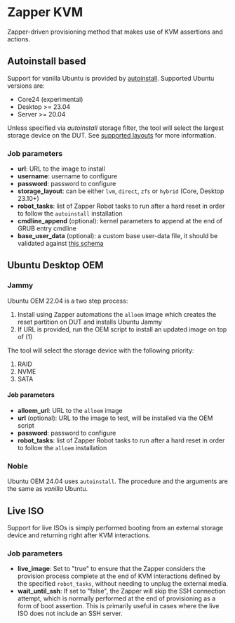 # Zapper KVM

Zapper-driven provisioning method that makes use of KVM assertions and actions.


## Autoinstall based

Support for vanilla Ubuntu is provided by [autoinstall](https://canonical-subiquity.readthedocs-hosted.com/en/latest/intro-to-autoinstall.html). Supported Ubuntu versions are:

- Core24 (experimental)
- Desktop >= 23.04
- Server >= 20.04

Unless specified via _autoinstall_ storage filter, the tool will select the largest storage device on the DUT. See [supported layouts](https://canonical-subiquity.readthedocs-hosted.com/en/latest/reference/autoinstall-reference.html#supported-layouts) for more information.

### Job parameters

- __url__: URL to the image to install
- __username__: username to configure
- __password__: password to configure
- **storage_layout**: can be either `lvm`, `direct`, `zfs` or `hybrid` (Core, Desktop 23.10+)
- **robot_tasks**: list of Zapper Robot tasks to run after a hard reset in order to follow the `autoinstall` installation
- **cmdline_append** (optional): kernel parameters to append at the end of GRUB entry cmdline
- **base_user_data** (optional): a custom base user-data file, it should be validated against [this schema](https://canonical-subiquity.readthedocs-hosted.com/en/latest/reference/autoinstall-schema.html)

## Ubuntu Desktop OEM

### Jammy

Ubuntu OEM 22.04 is a two step process:

1. Install using Zapper automations the `alloem` image which creates the reset partition on DUT and installs Ubuntu Jammy
2. If URL is provided, run the OEM script to install an updated image on top of (1)

The tool will select the storage device with the following priority:

1. RAID
2. NVME
3. SATA

#### Job parameters

- __alloem_url__: URL to the `alloem` image
- __url__ (optional): URL to the image to test, will be installed via the OEM script
- __password__: password to configure
- **robot_tasks**: list of Zapper Robot tasks to run after a hard reset in order to follow the `alloem` installation

### Noble

Ubuntu OEM 24.04 uses `autoinstall`. The procedure and the arguments are the same as _vanilla_ Ubuntu.

## Live ISO

Support for live ISOs is simply performed booting from an external storage device and returning right after KVM interactions.

### Job parameters

- __live_image__: Set to "true" to ensure that the Zapper considers the provision process complete at the end of KVM interactions defined by the specified `robot_tasks`, without needing to unplug the external media.
- __wait_until_ssh__: If set to "false", the Zapper will skip the SSH connection attempt, which is normally performed at the end of provisioning as a form of boot assertion. This is primarily useful in cases where the live ISO does not include an SSH server.

